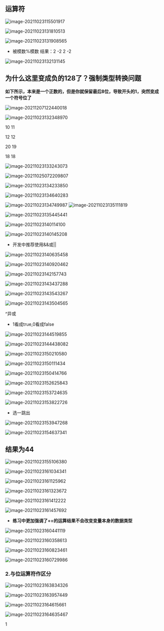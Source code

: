 ##    运算符

![image-20211023115501917](C:\Users\yangd\AppData\Roaming\Typora\typora-user-images\image-20211023115501917.png)

![image-20211023131810513](C:\Users\yangd\AppData\Roaming\Typora\typora-user-images\image-20211023131810513.png)

![image-20211023131908565](C:\Users\yangd\AppData\Roaming\Typora\typora-user-images\image-20211023131908565.png)

- 被模数%模数   结果：2	-2	2	-2

![image-20211023132131145](C:\Users\yangd\AppData\Roaming\Typora\typora-user-images\image-20211023132131145.png)

## 为什么这里变成负的128了？强制类型转换问题

**如下所示，本来是一个正数的，但是你就保留最后8位，导致开头的1，突然变成一个符号位了**

![image-20211207122440018](D:\TyporaPhoto\image-20211207122440018.png)

![image-20211023132348970](C:\Users\yangd\AppData\Roaming\Typora\typora-user-images\image-20211023132348970.png)

10	11

12	12

20	19

18	18 



![image-20211023133243073](C:\Users\yangd\AppData\Roaming\Typora\typora-user-images\image-20211023133243073.png)

![image-20211025072209807](C:\Users\yangd\AppData\Roaming\Typora\typora-user-images\image-20211025072209807.png)

![image-20211023134233850](C:\Users\yangd\AppData\Roaming\Typora\typora-user-images\image-20211023134233850.png)

![image-20211023134640283](C:\Users\yangd\AppData\Roaming\Typora\typora-user-images\image-20211023134640283.png)

![image-20211023134749987](C:\Users\yangd\AppData\Roaming\Typora\typora-user-images\image-20211023134749987.png) 	![image-20211023135111819](C:\Users\yangd\AppData\Roaming\Typora\typora-user-images\image-20211023135111819.png)

![image-20211023135445441](C:\Users\yangd\AppData\Roaming\Typora\typora-user-images\image-20211023135445441.png) 

![image-20211023140114100](C:\Users\yangd\AppData\Roaming\Typora\typora-user-images\image-20211023140114100.png)

![image-20211023140145208](C:\Users\yangd\AppData\Roaming\Typora\typora-user-images\image-20211023140145208.png)

- 开发中推荐使用&&或||

![image-20211023140635458](C:\Users\yangd\AppData\Roaming\Typora\typora-user-images\image-20211023140635458.png)

![image-20211023140920462](C:\Users\yangd\AppData\Roaming\Typora\typora-user-images\image-20211023140920462.png)

![image-20211023142157743](C:\Users\yangd\AppData\Roaming\Typora\typora-user-images\image-20211023142157743.png)

![image-20211023143437288](C:\Users\yangd\AppData\Roaming\Typora\typora-user-images\image-20211023143437288.png)

![image-20211023143543267](C:\Users\yangd\AppData\Roaming\Typora\typora-user-images\image-20211023143543267.png)

![image-20211023143504565](C:\Users\yangd\AppData\Roaming\Typora\typora-user-images\image-20211023143504565.png)

^异或

- 1看成true,0看成false

![image-20211023144519855](C:\Users\yangd\AppData\Roaming\Typora\typora-user-images\image-20211023144519855.png)

![image-20211023144438082](C:\Users\yangd\AppData\Roaming\Typora\typora-user-images\image-20211023144438082.png)

![image-20211023150210580](C:\Users\yangd\AppData\Roaming\Typora\typora-user-images\image-20211023150210580.png)

![image-20211023150111434](C:\Users\yangd\AppData\Roaming\Typora\typora-user-images\image-20211023150111434.png)

![image-20211023150414766](C:\Users\yangd\AppData\Roaming\Typora\typora-user-images\image-20211023150414766.png)

![image-20211023152625843](C:\Users\yangd\AppData\Roaming\Typora\typora-user-images\image-20211023152625843.png)

![image-20211023153724635](C:\Users\yangd\AppData\Roaming\Typora\typora-user-images\image-20211023153724635.png)

![image-20211023153822726](C:\Users\yangd\AppData\Roaming\Typora\typora-user-images\image-20211023153822726.png)

- 选一跳出

![image-20211023153947268](C:\Users\yangd\AppData\Roaming\Typora\typora-user-images\image-20211023153947268.png)

![image-20211023154637341](C:\Users\yangd\AppData\Roaming\Typora\typora-user-images\image-20211023154637341.png)

## 结果为44

![image-20211023155106380](C:\Users\yangd\AppData\Roaming\Typora\typora-user-images\image-20211023155106380.png)

![image-20211023161034341](C:\Users\yangd\AppData\Roaming\Typora\typora-user-images\image-20211023161034341.png)

![image-20211023161125962](C:\Users\yangd\AppData\Roaming\Typora\typora-user-images\image-20211023161125962.png)

![image-20211023161323672](C:\Users\yangd\AppData\Roaming\Typora\typora-user-images\image-20211023161323672.png)

![image-20211023161412222](C:\Users\yangd\AppData\Roaming\Typora\typora-user-images\image-20211023161412222.png)

![image-20211023161457692](C:\Users\yangd\AppData\Roaming\Typora\typora-user-images\image-20211023161457692.png)

- **练习中更加强调了+=的运算结果不会改变变量本身的数据类型**

![image-20211023160441119](C:\Users\yangd\AppData\Roaming\Typora\typora-user-images\image-20211023160441119.png)

![image-20211023160358613](C:\Users\yangd\AppData\Roaming\Typora\typora-user-images\image-20211023160358613.png)

![image-20211023160823461](C:\Users\yangd\AppData\Roaming\Typora\typora-user-images\image-20211023160823461.png)

![image-20211023160729986](C:\Users\yangd\AppData\Roaming\Typora\typora-user-images\image-20211023160729986.png)

### 2.与位运算符作区分

![image-20211023163834326](C:\Users\yangd\AppData\Roaming\Typora\typora-user-images\image-20211023163834326.png)

![image-20211023163957449](C:\Users\yangd\AppData\Roaming\Typora\typora-user-images\image-20211023163957449.png)

![image-20211023164615661](C:\Users\yangd\AppData\Roaming\Typora\typora-user-images\image-20211023164615661.png)

![image-20211023164635467](C:\Users\yangd\AppData\Roaming\Typora\typora-user-images\image-20211023164635467.png)

1	
